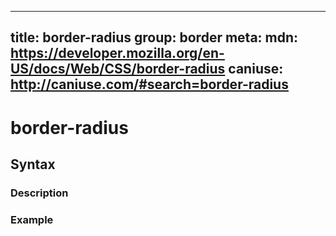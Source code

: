 
  ---
  title: border-radius
  group: border
  meta:
    mdn: https://developer.mozilla.org/en-US/docs/Web/CSS/border-radius
    caniuse: http://caniuse.com/#search=border-radius
  ---

  # border-radius
  <!--- Introduction for border-radius, keep it brief and set the overall context -->

  ## Syntax
  <!--- Introduce the various syntax for border-radius -->

  ### Description
  <!--- For each major section of syntax, provide a description explaining its usage further -->

  ### Example
  <!--- Provide code examples for the syntax block you're currently describing -->